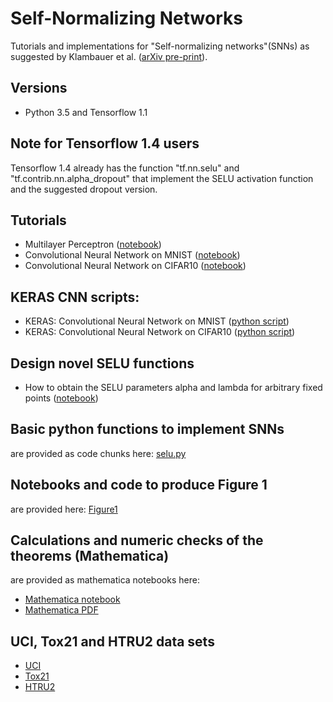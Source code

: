 # Self-Normalizing Networks
Tutorials and implementations for "Self-normalizing networks"(SNNs) as suggested by Klambauer et al. ([arXiv pre-print](https://arxiv.org/pdf/1706.02515.pdf)). 

## Versions
- Python 3.5 and Tensorflow 1.1

## Note for Tensorflow 1.4 users
Tensorflow 1.4 already has the function "tf.nn.selu" and "tf.contrib.nn.alpha_dropout" that implement the SELU activation function and the suggested dropout version. 

## Tutorials
- Multilayer Perceptron ([notebook](https://github.com/bioinf-jku/SNNs/blob/master/SelfNormalizingNetworks_MLP_MNIST.ipynb))
- Convolutional Neural Network on MNIST ([notebook](https://github.com/bioinf-jku/SNNs/blob/master/SelfNormalizingNetworks_CNN_MNIST.ipynb))
- Convolutional Neural Network on CIFAR10 ([notebook](https://github.com/bioinf-jku/SNNs/blob/master/SelfNormalizingNetworks_CNN_CIFAR10.ipynb))

## KERAS CNN scripts:
- KERAS: Convolutional Neural Network on MNIST ([python script](https://github.com/bioinf-jku/SNNs/blob/master/Keras-CNN/MNIST-Conv-SELU.py))
- KERAS: Convolutional Neural Network on CIFAR10 ([python script](https://github.com/bioinf-jku/SNNs/blob/master/Keras-CNN/CIFAR10-Conv-SELU.py))


## Design novel SELU functions
- How to obtain the SELU parameters alpha and lambda for arbitrary fixed points ([notebook](https://github.com/bioinf-jku/SNNs/blob/master/getSELUparameters.ipynb))

## Basic python functions to implement SNNs
are provided as code chunks here: [selu.py](https://github.com/bioinf-jku/SNNs/blob/master/selu.py)

## Notebooks and code to produce Figure 1
are provided here: [Figure1](https://github.com/bioinf-jku/SNNs/blob/master/figure1/)

## Calculations and numeric checks of the theorems (Mathematica)
are provided as mathematica notebooks here:

- [Mathematica notebook](https://github.com/bioinf-jku/SNNs/blob/master/Calculations/SELU_calculations.nb)
- [Mathematica PDF](https://github.com/bioinf-jku/SNNs/blob/master/Calculations/SELU_calculations.pdf)

## UCI, Tox21 and HTRU2 data sets

- [UCI](http://persoal.citius.usc.es/manuel.fernandez.delgado/papers/jmlr/data.tar.gz)
- [Tox21](http://bioinf.jku.at/research/DeepTox/tox21.zip)
- [HTRU2](https://archive.ics.uci.edu/ml/machine-learning-databases/00372/HTRU2.zip)
